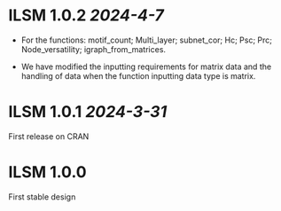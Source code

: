 # ILSM 1.0.2 *2024-4-7*

-   For the functions: motif_count; Multi_layer; subnet_cor; Hc; Psc; Prc; Node_versatility; igraph_from_matrices.

-   We have modified the inputting requirements for matrix data and the handling of data when the function inputting data type is matrix.

# ILSM 1.0.1 *2024-3-31*

First release on CRAN

# ILSM 1.0.0

First stable design
